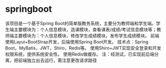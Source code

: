 # springboot
该项目是一个基于Spring Boot的简单版教务系统，主要分为教师端和学生端。学生端主要模块为：个人信息模块，选课模块，查看课表/成绩/考试信息模块等；教师端主要模块为：个人信息模块，修改学生成绩模块，发布学生成绩模块。
前端使用Layui+BootStrap开发，后端使用Spring Boot开发。
技术点：Spring Boot，MyBatis，JWT，Shiro，Redis等。
使用Shiro+JWT实现安全登录和开发权限系统，提供系统安全性。
使用Redis做缓存。
注：经测试，已实现前后端分离，把前端独立出去运行，需注意更改请求路径
